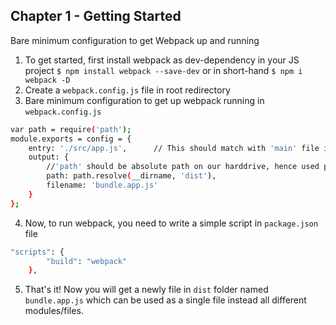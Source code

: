 ## Chapter 1 - Getting Started

Bare minimum configuration to get Webpack up and running

1. To get started, first install webpack as dev-dependency in your JS project
   `$ npm install webpack --save-dev` or
   in short-hand `$ npm i webpack -D`
2. Create a `webpack.config.js` file in root redirectory
3. Bare minimum configuration to get up webpack running in `webpack.config.js`

```sh
var path = require('path');
module.exports = config = {
	entry: './src/app.js',      // This should match with 'main' file in 'package.json'
	output: {
		//'path' should be absolute path on our harddrive, hence used path.resolve
		path: path.resolve(__dirname, 'dist'),
		filename: 'bundle.app.js'
	}
};
```

4. Now, to run webpack, you need to write a simple script in `package.json` file

```sh
"scripts": {
		"build": "webpack"
	},
```

5. That's it! Now you will get a newly file in `dist` folder named `bundle.app.js` which can be used as a single file instead all different modules/files.

